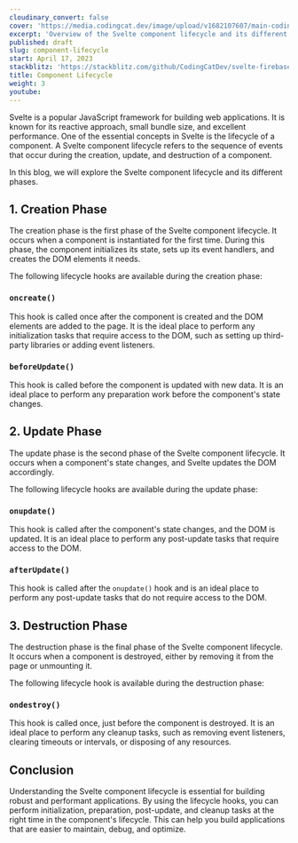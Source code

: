 ```yaml
---
cloudinary_convert: false
cover: 'https://media.codingcat.dev/image/upload/v1682107607/main-codingcatdev-photo/courses/svelte/component-lifecycle.png'
excerpt: 'Overview of the Svelte component lifecycle and its different phases, including the creation, update, and destruction phases.'
published: draft
slug: component-lifecycle
start: April 17, 2023
stackblitz: 'https://stackblitz.com/github/CodingCatDev/svelte-firebase-course/tree/13-component-lifecycle?embed=1&file=apps/svelte-site/src/routes/%2Bpage.svelte'
title: Component Lifecycle
weight: 3
youtube:
---
```


Svelte is a popular JavaScript framework for building web applications. It is known for its reactive approach, small bundle size, and excellent performance. One of the essential concepts in Svelte is the lifecycle of a component. A Svelte component lifecycle refers to the sequence of events that occur during the creation, update, and destruction of a component.

In this blog, we will explore the Svelte component lifecycle and its different phases.

## 1. Creation Phase

The creation phase is the first phase of the Svelte component lifecycle. It occurs when a component is instantiated for the first time. During this phase, the component initializes its state, sets up its event handlers, and creates the DOM elements it needs.

The following lifecycle hooks are available during the creation phase:

### `oncreate()`

This hook is called once after the component is created and the DOM elements are added to the page. It is the ideal place to perform any initialization tasks that require access to the DOM, such as setting up third-party libraries or adding event listeners.

### `beforeUpdate()`

This hook is called before the component is updated with new data. It is an ideal place to perform any preparation work before the component's state changes.

## 2. Update Phase

The update phase is the second phase of the Svelte component lifecycle. It occurs when a component's state changes, and Svelte updates the DOM accordingly.

The following lifecycle hooks are available during the update phase:

### `onupdate()`

This hook is called after the component's state changes, and the DOM is updated. It is an ideal place to perform any post-update tasks that require access to the DOM.

### `afterUpdate()`

This hook is called after the `onupdate()` hook and is an ideal place to perform any post-update tasks that do not require access to the DOM.

## 3. Destruction Phase

The destruction phase is the final phase of the Svelte component lifecycle. It occurs when a component is destroyed, either by removing it from the page or unmounting it.

The following lifecycle hook is available during the destruction phase:

### `ondestroy()`

This hook is called once, just before the component is destroyed. It is an ideal place to perform any cleanup tasks, such as removing event listeners, clearing timeouts or intervals, or disposing of any resources.

## Conclusion

Understanding the Svelte component lifecycle is essential for building robust and performant applications. By using the lifecycle hooks, you can perform initialization, preparation, post-update, and cleanup tasks at the right time in the component's lifecycle. This can help you build applications that are easier to maintain, debug, and optimize.
